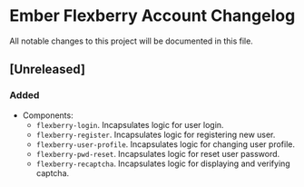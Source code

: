 # Ember Flexberry Account Changelog
All notable changes to this project will be documented in this file.

## [Unreleased]
### Added
* Components:
    * `flexberry-login`. Incapsulates logic for user login.
    * `flexberry-register`. Incapsulates logic for registering new user.
    * `flexberry-user-profile`. Incapsulates logic for changing user profile.
    * `flexberry-pwd-reset`. Incapsulates logic for reset user password.
    * `flexberry-recaptcha`. Incapsulates logic for displaying and verifying captcha.
